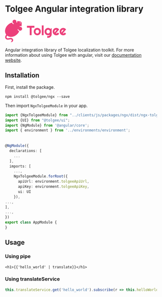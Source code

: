 # Tolgee Angular integration library

[<img src="https://raw.githubusercontent.com/tolgee/documentation/cca5778bcb8f57d28a03065d1927fcea31d0b089/tolgee_logo_text.svg" alt="Tolgee Toolkit" />](https://toolkit.tolgee.io)

Angular integration library of Tolgee localization toolkit. For more information about using Tolgee with angular,
visit our [documentation website](https://toolkit.tolgee.io/docs/web/using_with_angular/installation).


## Installation
First, install the package.

    npm install @tolgee/ngx --save

Then import `NgxTolgeeModule` in your app.

```typescript
import {NgxTolgeeModule} from "../clients/js/packages/ngx/dist/ngx-tolgee/tolgee-ngx";
import {UI} from "@tolgee/ui";
import {NgModule} from '@angular/core';
import { environment } from '../environments/environment';


@NgModule({
  declarations: [
    ...
  ],
  imports: [
    ...,
    NgxTolgeeModule.forRoot({
      apiUrl: environment.tolgeeApiUrl,
      apiKey: environment.tolgeeApiKey,
      ui: UI
    }),
...,
],
...,
})
export class AppModule {
}
```

## Usage

### Using pipe

```angular2html
<h1>{{'hello_world' | translate}}</h1>
```

### Using translateService
```ts
this.translateService.get('hello_world').subscribe(r => this.helloWorld = r);
```
